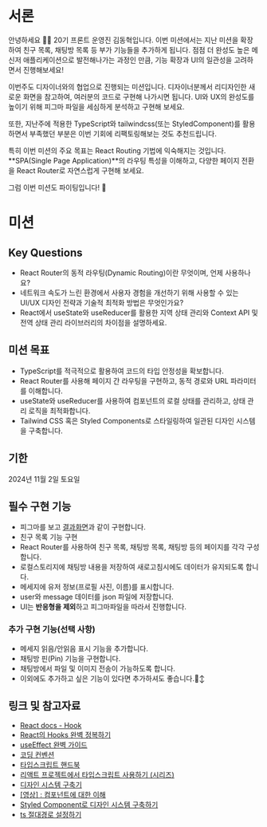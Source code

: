 # 서론

안녕하세요 🙌🏻 20기 프론트 운영진 김동혁입니다. 이번 미션에서는 지난 미션을 확장하여 친구 목록, 채팅방 목록 등 부가 기능들을 추가하게 됩니다. 점점 더 완성도 높은 메신저 애플리케이션으로 발전해나가는 과정인 만큼, 기능 확장과 UI의 일관성을 고려하면서 진행해보세요!

이번주도 디자이너와의 협업으로 진행되는 미션입니다. 디자이너분께서 리디자인한 새로운 화면을 참고하여, 여러분의 코드로 구현해 나가시면 됩니다. UI와 UX의 완성도를 높이기 위해 피그마 파일을 세심하게 분석하고 구현해 보세요.

또한, 지난주에 적용한 TypeScript와 tailwindcss(또는 StyledComponent)를 활용하면서 부족했던 부분은 이번 기회에 리팩토링해보는 것도 추천드립니다.

특히 이번 미션의 주요 목표는 React Routing 기법에 익숙해지는 것입니다. **SPA(Single Page Application)**의 라우팅 특성을 이해하고, 다양한 페이지 전환을 React Router로 자연스럽게 구현해 보세요.

그럼 이번 미션도 파이팅입니다! 🎉

# 미션

## Key Questions
- React Router의 동적 라우팅(Dynamic Routing)이란 무엇이며, 언제 사용하나요?
- 네트워크 속도가 느린 환경에서 사용자 경험을 개선하기 위해 사용할 수 있는 UI/UX 디자인 전략과 기술적 최적화 방법은 무엇인가요?
- React에서 useState와 useReducer를 활용한 지역 상태 관리와 Context API 및 전역 상태 관리 라이브러리의 차이점을 설명하세요.

## 미션 목표
- TypeScript를 적극적으로 활용하여 코드의 타입 안정성을 확보합니다.
- React Router를 사용해 페이지 간 라우팅을 구현하고, 동적 경로와 URL 파라미터를 이해합니다.
- useState와 useReducer를 사용하여 컴포넌트의 로컬 상태를 관리하고, 상태 관리 로직을 최적화합니다.
- Tailwind CSS 혹은 Styled Components로 스타일링하여 일관된 디자인 시스템을 구축합니다.

## 기한
2024년 11월 2일 토요일

## 필수 구현 기능
- 피그마를 보고 [결과화면](https://react-messenger-shu.vercel.app/)과 같이 구현합니다.
- 친구 목록 기능 구현
- React Router를 사용하여 친구 목록, 채팅방 목록, 채팅방 등의 페이지를 각각 구성합니다.
- 로컬스토리지에 채팅방 내용을 저장하여 새로고침시에도 데이터가 유지되도록 합니다.
- 메세지에 유저 정보(프로필 사진, 이름)를 표시합니다.
- user와 message 데이터를 json 파일에 저장합니다.
- UI는 **반응형을 제외**하고 피그마파일을 따라서 진행합니다.

### 추가 구현 기능(선택 사항)
- 메세지 읽음/안읽음 표시 기능을 추가합니다.
- 채팅방 핀(Pin) 기능을 구현합니다.
- 채팅방에서 파일 및 이미지 전송이 가능하도록 합니다.
- 이외에도 추가하고 싶은 기능이 있다면 추가하셔도 좋습니다.🙂‍↕️


## 링크 및 참고자료

- [React docs - Hook](https://ko.reactjs.org/docs/hooks-intro.html)
- [React의 Hooks 완벽 정복하기](https://velog.io/@velopert/react-hooks#1-usestate)
- [useEffect 완벽 가이드](https://overreacted.io/ko/a-complete-guide-to-useeffect/)
- [코딩 컨벤션](https://ui.toast.com/fe-guide/ko_CODING-CONVENTION)
- [타입스크립트 핸드북](https://joshua1988.github.io/ts/intro.html)
- [리액트 프로젝트에서 타입스크립트 사용하기 (시리즈)](https://velog.io/@velopert/series/react-with-typescript)
- [디자인 시스템 구축기](https://yozm.wishket.com/magazine/detail/1830/)
- [[영상] : 컴포넌트에 대한 이해](https://www.youtube.com/watch?v=21eiJc90ggo)
- [Styled Component로 디자인 시스템 구축하기](https://zaat.dev/blog/building-a-design-system-in-react-with-styled-components/)
- [ts 절대경로 설정하기](https://tesseractjh.tistory.com/232)
